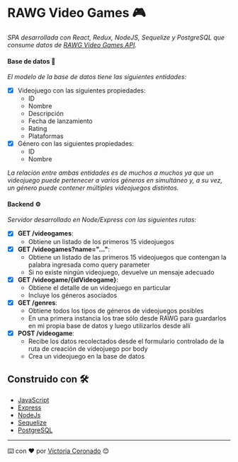 # RAWG Video Games 🎮

_SPA desarrollada con React, Redux, NodeJS, Sequelize y PostgreSQL que consume datos de [RAWG Video Games API](https://rawg.io/)._

#### Base de datos 🔑

_El modelo de la base de datos tiene las siguientes entidades:_

- [x] Videojuego con las siguientes propiedades:
  - ID
  - Nombre 
  - Descripción 
  - Fecha de lanzamiento
  - Rating
  - Plataformas 
- [x] Género con las siguientes propiedades:
  - ID
  - Nombre

_La relación entre ambas entidades es de muchos a muchos ya que un videojuego puede pertenecer a varios géneros en simultáneo y, a su vez, un género puede contener múltiples videojuegos distintos._

#### Backend ⚙

_Servidor desarrollado en Node/Express con las siguientes rutas:_

- [x] __GET /videogames__:
  - Obtiene un listado de los primeros 15 videojuegos
- [x] __GET /videogames?name="..."__:
  - Obtiene un listado de las primeros 15 videojuegos que contengan la palabra ingresada como query parameter
  - Si no existe ningún videojuego, devuelve un mensaje adecuado
- [x] __GET /videogame/{idVideogame}__:
  - Obtiene el detalle de un videojuego en particular
  - Incluye los géneros asociados
- [x] __GET /genres__:
  - Obtiene todos los tipos de géneros de videojuegos posibles
  - En una primera instancia los trae sólo desde RAWG para guardarlos en mi propia base de datos y luego utilizarlos desde allí
- [x] __POST /videogame__:
  - Recibe los datos recolectados desde el formulario controlado de la ruta de creación de videojuego por body
  - Crea un videojuego en la base de datos

## Construido con 🛠️

* [JavaScript](https://www.javascript.com/)    
* [Express](https://expressjs.com/) 
* [NodeJs](https://nodejs.org/es/) 
* [Sequelize](https://sequelize.org/)
* [PostgreSQL](https://www.postgresql.org/)


---
⌨️ con ❤️ por [Victoria Coronado](https://github.com/viccoronado) 😊
